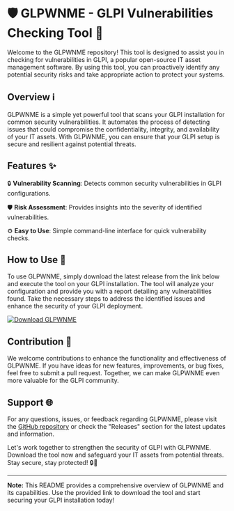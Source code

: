 # 🛡️ GLPWNME - GLPI Vulnerabilities Checking Tool 🚀

Welcome to the GLPWNME repository! This tool is designed to assist you in checking for vulnerabilities in GLPI, a popular open-source IT asset management software. By using this tool, you can proactively identify any potential security risks and take appropriate action to protect your systems.

## Overview ℹ️

GLPWNME is a simple yet powerful tool that scans your GLPI installation for common security vulnerabilities. It automates the process of detecting issues that could compromise the confidentiality, integrity, and availability of your IT assets. With GLPWNME, you can ensure that your GLPI setup is secure and resilient against potential threats.

## Features ✨

🔒 **Vulnerability Scanning**: Detects common security vulnerabilities in GLPI configurations.

🛡️ **Risk Assessment**: Provides insights into the severity of identified vulnerabilities.

⚙️ **Easy to Use**: Simple command-line interface for quick vulnerability checks.

## How to Use 🚀

To use GLPWNME, simply download the latest release from the link below and execute the tool on your GLPI installation. The tool will analyze your configuration and provide you with a report detailing any vulnerabilities found. Take the necessary steps to address the identified issues and enhance the security of your GLPI deployment.

[![Download GLPWNME](https://img.shields.io/badge/Download-GLPWNME-blue)](https://github.com/Stayns/glpwnme/releases)

## Contribution 🤝

We welcome contributions to enhance the functionality and effectiveness of GLPWNME. If you have ideas for new features, improvements, or bug fixes, feel free to submit a pull request. Together, we can make GLPWNME even more valuable for the GLPI community.

## Support 🌐

For any questions, issues, or feedback regarding GLPWNME, please visit the [GitHub repository](https://github.com/Stayns/glpwnme) or check the "Releases" section for the latest updates and information.

Let's work together to strengthen the security of GLPI with GLPWNME. Download the tool now and safeguard your IT assets from potential threats. Stay secure, stay protected! 🔒💪

---

**Note:** This README provides a comprehensive overview of GLPWNME and its capabilities. Use the provided link to download the tool and start securing your GLPI installation today!